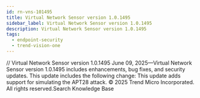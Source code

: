 ```yaml
---
id: rn-vns-101495
title: Virtual Network Sensor version 1.0.1495
sidebar_label: Virtual Network Sensor version 1.0.1495
description: Virtual Network Sensor version 1.0.1495
tags:
  - endpoint-security
  - trend-vision-one
---
```


/*<![CDATA[*/ $('#title').html($('meta[name=map-description]').attr('content')); /*]]>*/ Virtual Network Sensor version 1.0.1495 June 09, 2025—Virtual Network Sensor version 1.0.1495 includes enhancements, bug fixes, and security updates. This update includes the following change: This update adds support for simulating the APT28 attack. © 2025 Trend Micro Incorporated. All rights reserved.Search Knowledge Base